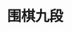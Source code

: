 ---
description: 又可以联网对战，又可以人机对战，又可以观名局。
layout: post
results:
- primaryGenreName: Sports
  version: '1.0'
  artworkUrl100: http://a86.phobos.apple.com/us/r1000/020/Purple/v4/bb/3e/5c/bb3e5cbe-94a4-1140-d9e7-3f3f2df19d42/mzl.asqgklus.png
  trackViewUrl: https://itunes.apple.com/cn/app/wei-qi-jiu-duan/id673859915?mt=8&uo=4
  artworkUrl60: http://a670.phobos.apple.com/us/r1000/010/Purple6/v4/6f/32/03/6f3203b3-d9dc-bc03-9c8a-1f6f91c99929/w57.png
  userRatingCountForCurrentVersion: 5
  sellerName: ChunBo Shen
  supportedDevices:
  - iPadThirdGen4G
  - iPad23G
  - iPadMini
  - iPhone5
  - iPhone-3GS
  - iPodTouchourthGen
  - iPadFourthGen4G
  - iPadWifi
  - iPhone4
  - iPad3G
  - iPodTouchThirdGen
  - iPadThirdGen
  - iPadMini4G
  - iPodTouchFifthGen
  - iPadFourthGen
  - iPad2Wifi
  - iPhone4S
  genres:
  - 体育
  - 生活
  trackName: 围棋九段
  description: '一款界面精美，功能丰富的围棋软件。适合新手学习围棋，老手切磋交流，更能观看各种名家名局，顶级赛事。

    游戏特点：

    １：支持人人对阵，人机对战。

    ２：棋局随时保存，便于学习与回顾。

    ３：加入悔棋功能

    ４：大量的名家名局以供欣赏和学习，支持打谱模式。

    ５：打谱模式能够随时切换到对弈模式，便于研究棋局，并且可以还原到打谱模式。

    ６：在线视频，可以观看相关的围棋教程和著名赛事。'
  price: 0
  trackId: 673859915
  releaseDate: '2013-07-20T09:43:15Z'
  screenshotUrls:
  - http://a4.mzstatic.com/us/r1000/049/Purple/v4/26/20/41/2620412c-053f-8bfd-f27e-81d4daeb6731/mzl.tunsaeuk.1136x1136-75.jpg
  - http://a1.mzstatic.com/us/r1000/004/Purple4/v4/87/bd/7e/87bd7e52-0164-102d-fa72-fa8b3bb93c14/mzl.tuxamfiy.1136x1136-75.jpg
  - http://a3.mzstatic.com/us/r1000/034/Purple6/v4/d5/43/9e/d5439ebb-d089-a804-cdb2-76510241829f/mzl.vcjkqlbh.1136x1136-75.jpg
  - http://a2.mzstatic.com/us/r1000/037/Purple4/v4/42/c6/70/42c6701e-dbe3-1dc9-937c-46c1c9476dd0/mzl.ecjwdqvk.1136x1136-75.jpg
  - http://a5.mzstatic.com/us/r1000/058/Purple/v4/82/76/90/82769011-74ff-5d7c-ae24-9ff8f5a84003/mzl.deuaubsz.1136x1136-75.jpg
  artistViewUrl: https://itunes.apple.com/cn/artist/chunbo-shen/id595905713?uo=4
  primaryGenreId: 6004
  userRatingCount: 5
  averageUserRatingForCurrentVersion: 4
  kind: software
  fileSizeBytes: '21590511'
  bundleId: com.nbglsoft.weiqi
  sellerUrl: http://nbglsoft.blog.163.com
  trackContentRating: 4+
  artistName: ChunBo Shen
  trackCensoredName: 围棋九段
  isGameCenterEnabled: false
  contentAdvisoryRating: 4+
  languageCodesISO2A:
  - EN
  averageUserRating: 4
  features:
  - iosUniversal
  wrapperType: software
  artworkUrl512: http://a86.phobos.apple.com/us/r1000/020/Purple/v4/bb/3e/5c/bb3e5cbe-94a4-1140-d9e7-3f3f2df19d42/mzl.asqgklus.png
  formattedPrice: 免费
  artistId: 595905713
  genreIds:
  - '6004'
  - '6012'
  currency: CNY
  ipadScreenshotUrls:
  - http://a2.mzstatic.com/us/r1000/052/Purple6/v4/14/04/e5/1404e5f5-0a56-bf54-5e4b-4908a0edbfa6/mzl.wxboxnau.480x480-75.jpg
  - http://a5.mzstatic.com/us/r1000/022/Purple4/v4/58/2e/23/582e23d5-ccea-0ac5-0229-58ae26b1b2d5/mzl.vnbeelgn.480x480-75.jpg
  - http://a2.mzstatic.com/us/r1000/026/Purple4/v4/88/7c/03/887c03f6-44fe-9812-2669-b74b1a558dcd/mzl.zelmncgh.480x480-75.jpg
  - http://a1.mzstatic.com/us/r1000/041/Purple/v4/40/77/43/407743c5-f680-3216-f04b-b58693e790e8/mzl.opuflyvm.480x480-75.jpg
  - http://a4.mzstatic.com/us/r1000/000/Purple6/v4/81/93/01/81930151-6bea-21e4-6a02-61c4bf05672e/mzl.prukoizd.480x480-75.jpg
category: 体育
tags: tag1
resultCount: 1
title: 围棋九段

---